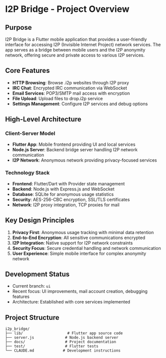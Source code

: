 # I2P Bridge - Project Overview

## Purpose
I2P Bridge is a Flutter mobile application that provides a user-friendly interface for accessing I2P (Invisible Internet Project) network services. The app serves as a bridge between mobile users and the I2P anonymity network, offering secure and private access to various I2P services.

## Core Features
- **HTTP Browsing**: Browse .i2p websites through I2P proxy
- **IRC Chat**: Encrypted IRC communication via WebSocket
- **Email Services**: POP3/SMTP mail access with encryption
- **File Upload**: Upload files to drop.i2p service
- **Settings Management**: Configure I2P services and debug options

## High-Level Architecture

### Client-Server Model
- **Flutter App**: Mobile frontend providing UI and local services
- **Node.js Server**: Backend bridge server handling I2P network communication
- **I2P Network**: Anonymous network providing privacy-focused services

### Technology Stack
- **Frontend**: Flutter/Dart with Provider state management
- **Backend**: Node.js with Express.js and WebSocket
- **Database**: SQLite for anonymous usage statistics
- **Security**: AES-256-CBC encryption, SSL/TLS certificates
- **Network**: I2P proxy integration, TCP proxies for mail

## Key Design Principles
1. **Privacy First**: Anonymous usage tracking with minimal data retention
2. **End-to-End Encryption**: All sensitive communications encrypted
3. **I2P Integration**: Native support for I2P network constraints
4. **Security Focus**: Secure credential handling and network communication
5. **User Experience**: Simple mobile interface for complex anonymity network

## Development Status
- Current branch: `ui`
- Recent focus: UI improvements, mail account creation, debugging features
- Architecture: Established with core services implemented

## Project Structure
```
i2p_bridge/
├── lib/                    # Flutter app source code
├── server.js              # Node.js backend server
├── docs/                  # Project documentation
├── test/                  # Flutter tests
└── CLAUDE.md             # Development instructions
```